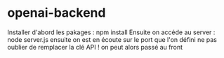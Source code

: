 # openai-backend

Installer d'abord les pakages : npm install 
Ensuite on accéde au server : node server.js
ensuite on est en écoute sur le port que l'on défini
ne pas oublier de remplacer la clé API !
on peut alors passé au front 
